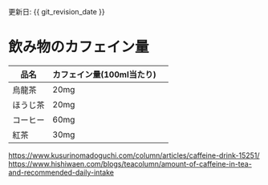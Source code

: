 更新日: {{ git_revision_date }}

# 飲み物のカフェイン量
| 品名     | カフェイン量(100ml当たり) |      |
| -------- | ------------------------- | ---- |
| 烏龍茶   | 20mg                      |      |
| ほうじ茶 | 20mg                      |      |
| コーヒー | 60mg                      |      |
| 紅茶     | 30mg                      | |


https://www.kusurinomadoguchi.com/column/articles/caffeine-drink-15251/
https://www.hishiwaen.com/blogs/teacolumn/amount-of-caffeine-in-tea-and-recommended-daily-intake